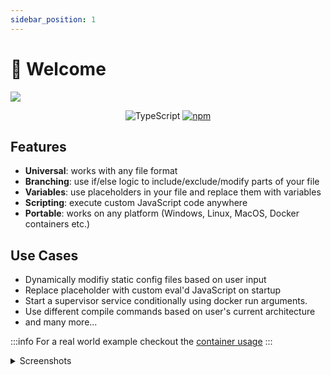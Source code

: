 ```yaml
---
sidebar_position: 1
---
```


# 👋 Welcome

![](/img/utpp.png)

<div align="center">

![TypeScript](https://img.shields.io/badge/typescript-%23007ACC.svg?style=for-the-badge&logo=typescript&logoColor=white)
[![npm](https://img.shields.io/npm/v/utpp?color=blue&style=for-the-badge)](https://www.npmjs.com/package/utpp)

</div>

## Features
- **Universal**: works with any file format
- **Branching**: use if/else logic to include/exclude/modify parts of your file
- **Variables**: use placeholders in your file and replace them with variables
- **Scripting**: execute custom JavaScript code anywhere
- **Portable**: works on any platform (Windows, Linux, MacOS, Docker containers etc.)

## Use Cases
- Dynamically modifiy static config files based on user input
- Replace placeholder with custom eval'd JavaScript on startup
- Start a supervisor service conditionally using docker run arguments. 
- Use different compile commands based on user's current architecture
- and many more...

:::info
For a real world example checkout the [container usage](/examples/docker)
:::

<details>
<summary>Screenshots</summary>

![](/img/p1.png)
![](/img/p2.png)
![](/img/p3.png)

</details>
